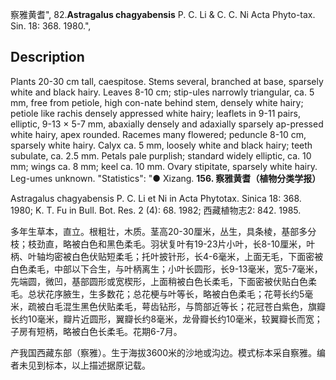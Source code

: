 察雅黄耆",
82.**Astragalus chagyabensis** P. C. Li & C. C. Ni Acta Phyto-tax. Sin. 18: 368. 1980.",

## Description
Plants 20-30 cm tall, caespitose. Stems several, branched at base, sparsely white and black hairy. Leaves 8-10 cm; stip-ules narrowly triangular, ca. 5 mm, free from petiole, high con-nate behind stem, densely white hairy; petiole like rachis densely appressed white hairy; leaflets in 9-11 pairs, elliptic, 9-13 × 5-7 mm, abaxially densely and adaxially sparsely ap-pressed white hairy, apex rounded. Racemes many flowered; peduncle 8-10 cm, sparsely white hairy. Calyx ca. 5 mm, loosely white and black hairy; teeth subulate, ca. 2.5 mm. Petals pale purplish; standard widely elliptic, ca. 10 mm; wings ca. 8 mm; keel ca. 10 mm. Ovary stipitate, sparsely white hairy. Leg-umes unknown.
  "Statistics": "● Xizang.
**156. 察雅黄耆（植物分类学报）**

Astragalus chagyabensis P. C. Li et Ni in Acta Phytotax. Sinica 18: 368. 1980; K. T. Fu in Bull. Bot. Res. 2 (4): 68. 1982; 西藏植物志2: 842. 1985.

多年生草本，直立。根粗壮，木质。茎高20-30厘米，丛生，具条棱，基部多分枝；枝劲直，略被白色和黑色柔毛。羽状复叶有19-23片小叶，长8-10厘米，叶柄、叶轴均密被白色伏贴短柔毛；托叶披针形，长4-6毫米，上面无毛，下面密被白色柔毛，中部以下合生，与叶柄离生；小叶长圆形，长9-13毫米，宽5-7毫米，先端圆，微凹，基部圆形或宽楔形，上面稍被白色长柔毛，下面密被伏贴白色柔毛。总状花序腋生，生多数花；总花梗与叶等长，略被白色柔毛；花萼长约5毫米，疏被白毛混生黑色伏贴柔毛，萼齿钻形，与筒部近等长；花冠苍白紫色，旗瓣长约10毫米，瓣片近圆形，翼瓣长约8毫米，龙骨瓣长约10毫米，较翼瓣长而宽；子房有短柄，略被白色长柔毛。花期6-7月。

产我国西藏东部（察雅）。生于海拔3600米的沙地或沟边。模式标本采自察雅。编者未见到标本，以上描述据原记载。
